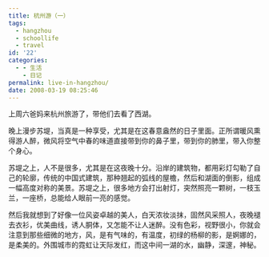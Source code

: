 ```yaml
---
title: 杭州游（一）
tags:
  - hangzhou
  - schoollife
  - travel
id: '22'
categories:
  - - 生活
    - 日记
permalink: live-in-hangzhou/
date: 2008-03-19 08:25:46
---
```


上周六爸妈来杭州旅游了，带他们去看了西湖。

晚上漫步苏堤，当真是一种享受，尤其是在这春意盎然的日子里面。正所谓暖风熏得游人醉，微风将空气中春的味道直接带到你的鼻子里，带到你的肺里，带入你整个身心。

苏堤之上，人不是很多，尤其是在这夜晚十分。沿岸的建筑物，都用彩灯勾勒了自己的轮廓，传统的中国式建筑，那种翘起的弧线的屋檐，然后和湖面的倒影，组成一幅高度对称的美景。苏堤之上，很多地方会打出射灯，突然照亮一颗树，一枝玉兰，一座桥，总能给人眼前一亮的感觉。

然后我就想到了好像一位风姿卓越的美人，白天浓妆淡抹，固然风采照人，夜晚褪去衣衫，优美曲线，诱人胴体，又怎能不让人迷醉。没有色彩，视野很小，你就会注意到那些细微的地方，风，是有气味的，有温度，初绿的杨柳的影，是婀娜的，是柔美的。外围城市的霓虹让天际发红，而这中间一湖的水，幽静，深邃，神秘。